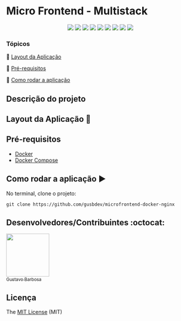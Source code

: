 <h1>Micro Frontend - Multistack</h1>

<p align="center">
  <img src="https://img.shields.io/static/v1?label=Docker&message=Container&color=0db7ed&style=for-the-badge&logo=docker"/>
  <img src="https://img.shields.io/static/v1?label=nginx&message=webserver&color=339933&style=for-the-badge&logo=nginx"/>
  <img src="https://img.shields.io/static/v1?label=NODEJS&message=Runtime%20Built&color=339933&style=for-the-badge&logo=Node.js"/>
  <img src="https://img.shields.io/static/v1?label=React&message=Library&color=00BEF5&style=for-the-badge&logo=REACT"/>
  <img src="https://img.shields.io/static/v1?label=Angular&message=Framework&color=dd1b16&style=for-the-badge&logo=ANGULAR"/>
  <img src="https://img.shields.io/static/v1?label=Vue jS&message=Framework&color=42b883&style=for-the-badge&logo=vue"/>
  <img src="https://img.shields.io/static/v1?label=JAVASCRIPT&message=Language&color=F7DF1E&style=for-the-badge&logo=javascript"/>
  <img src="https://img.shields.io/static/v1?label=typescript&message=Language&color=007acc&style=for-the-badge&logo=typescript"/>
  <img src="http://img.shields.io/static/v1?label=License&message=MIT&color=green&style=for-the-badge"/>
  
</p>

### Tópicos

:small_blue_diamond: [Layout da Aplicação](#layout-da-aplicação-dash)

:small_blue_diamond: [Pré-requisitos](#pré-requisitos)

:small_blue_diamond: [Como rodar a aplicação](#como-rodar-a-aplicação-arrow_forward)

## Descrição do projeto

<p align="justify">
</p>


## Layout da Aplicação :dash:

## Pré-requisitos
- [Docker](https://docs.docker.com/engine/install/ubuntu/)
- [Docker Compose](https://docs.docker.com/compose/install/)

## Como rodar a aplicação :arrow_forward:

No terminal, clone o projeto:

```
git clone https://github.com/gusbdev/microfrontend-docker-nginx
```
## Desenvolvedores/Contribuintes :octocat:

[<img src="https://avatars2.githubusercontent.com/u/44094756?s=460&u=a2a2631e8eb8f5f5cdff75121eb422188a64bb85&v=4" width=115><br><sub>Gustavo Barbosa</sub>](https://github.com/gusbdev)

## Licença

The [MIT License]() (MIT)
